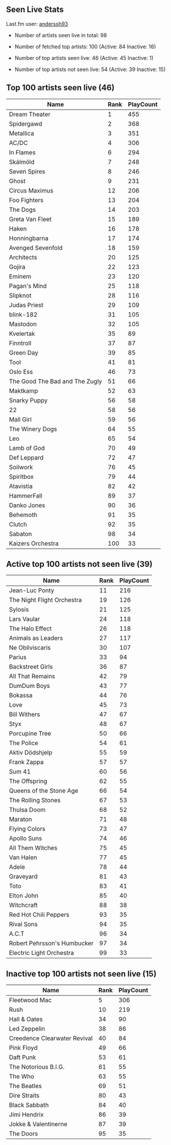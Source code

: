 ## Seen Live Stats

Last.fm user: [anderssh93](https://www.last.fm/user/anderssh93)

- Number of artists seen live in total: 98

- Number of fetched top artists: 100 (Active: 84 Inactive: 16)

- Number of top artists seen live: 46 (Active: 45 Inactive: 1)

- Number of top artists not seen live: 54 (Active: 39 Inactive: 15)

## Top 100 artists seen live (46)

Name                           | Rank | PlayCount
------------------------------ | ---- | ---------
Dream Theater                  | 1    | 455      
Spidergawd                     | 2    | 368      
Metallica                      | 3    | 351      
AC/DC                          | 4    | 306      
In Flames                      | 6    | 294      
Skálmöld                       | 7    | 248      
Seven Spires                   | 8    | 246      
Ghost                          | 9    | 231      
Circus Maximus                 | 12   | 206      
Foo Fighters                   | 13   | 204      
The Dogs                       | 14   | 203      
Greta Van Fleet                | 15   | 189      
Haken                          | 16   | 178      
Honningbarna                   | 17   | 174      
Avenged Sevenfold              | 18   | 159      
Architects                     | 20   | 125      
Gojira                         | 22   | 123      
Eminem                         | 23   | 120      
Pagan's Mind                   | 25   | 118      
Slipknot                       | 28   | 116      
Judas Priest                   | 29   | 109      
blink-182                      | 31   | 105      
Mastodon                       | 32   | 105      
Kvelertak                      | 35   | 89       
Finntroll                      | 37   | 87       
Green Day                      | 39   | 85       
Tool                           | 41   | 81       
Oslo Ess                       | 46   | 73       
The Good The Bad and The Zugly | 51   | 66       
Maktkamp                       | 52   | 63       
Snarky Puppy                   | 56   | 58       
22                             | 58   | 56       
Mall Girl                      | 59   | 56       
The Winery Dogs                | 64   | 55       
Leo                            | 65   | 54       
Lamb of God                    | 70   | 49       
Def Leppard                    | 72   | 47       
Soilwork                       | 76   | 45       
Spiritbox                      | 79   | 44       
Atavistia                      | 82   | 42       
HammerFall                     | 89   | 37       
Danko Jones                    | 90   | 36       
Behemoth                       | 91   | 35       
Clutch                         | 92   | 35       
Sabaton                        | 98   | 34       
Kaizers Orchestra              | 100  | 33       

## Active top 100 artists not seen live (39)

Name                        | Rank | PlayCount
--------------------------- | ---- | ---------
Jean-Luc Ponty              | 11   | 216      
The Night Flight Orchestra  | 19   | 126      
Sylosis                     | 21   | 125      
Lars Vaular                 | 24   | 118      
The Halo Effect             | 26   | 118      
Animals as Leaders          | 27   | 117      
Ne Obliviscaris             | 30   | 107      
Parius                      | 33   | 94       
Backstreet Girls            | 36   | 87       
All That Remains            | 42   | 79       
DumDum Boys                 | 43   | 77       
Bokassa                     | 44   | 76       
Love                        | 45   | 73       
Bill Withers                | 47   | 67       
Styx                        | 48   | 67       
Porcupine Tree              | 50   | 66       
The Police                  | 54   | 61       
Aktiv Dödshjelp             | 55   | 59       
Frank Zappa                 | 57   | 57       
Sum 41                      | 60   | 56       
The Offspring               | 62   | 55       
Queens of the Stone Age     | 66   | 54       
The Rolling Stones          | 67   | 53       
Thulsa Doom                 | 68   | 52       
Maraton                     | 71   | 48       
Flying Colors               | 73   | 47       
Apollo Suns                 | 74   | 46       
All Them Witches            | 75   | 45       
Van Halen                   | 77   | 45       
Adele                       | 78   | 44       
Graveyard                   | 81   | 43       
Toto                        | 83   | 41       
Elton John                  | 85   | 40       
Witchcraft                  | 88   | 38       
Red Hot Chili Peppers       | 93   | 35       
Rival Sons                  | 94   | 35       
A.C.T                       | 96   | 34       
Robert Pehrsson's Humbucker | 97   | 34       
Electric Light Orchestra    | 99   | 33       

## Inactive top 100 artists not seen live (15)

Name                         | Rank | PlayCount
---------------------------- | ---- | ---------
Fleetwood Mac                | 5    | 306      
Rush                         | 10   | 219      
Hall & Oates                 | 34   | 90       
Led Zeppelin                 | 38   | 86       
Creedence Clearwater Revival | 40   | 84       
Pink Floyd                   | 49   | 66       
Daft Punk                    | 53   | 61       
The Notorious B.I.G.         | 61   | 55       
The Who                      | 63   | 55       
The Beatles                  | 69   | 51       
Dire Straits                 | 80   | 43       
Black Sabbath                | 84   | 40       
Jimi Hendrix                 | 86   | 39       
Jokke & Valentinerne         | 87   | 39       
The Doors                    | 95   | 35       
